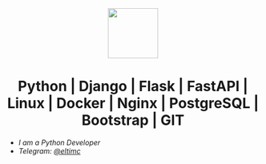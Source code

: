 <div id="header" align="center">
<img src=https://media.giphy.com/media/3o7aCTfyhYawdOXcFW/giphy.gif width="100"/>


# Python | Django | Flask | FastAPI | Linux | Docker | Nginx | PostgreSQL | Bootstrap | GIT
 </div>

  - *I am a Python Developer*
  - *Telegram: [@eltimc](https://telegram.me/eltimc)*
